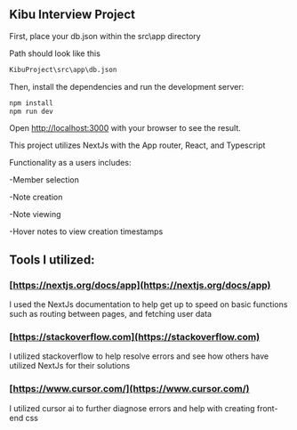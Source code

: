 ## Kibu Interview Project

First, place your db.json within the src\app directory

Path should look like this
```bash
KibuProject\src\app\db.json
```

Then, install the dependencies and run the development server:

```bash
npm install
npm run dev
```

Open [http://localhost:3000](http://localhost:3000) with your browser to see the result.


This project utilizes NextJs with the App router, React, and Typescript

Functionality as a users includes:

-Member selection

-Note creation

-Note viewing

-Hover notes to view creation timestamps

## Tools I utilized:

### [https://nextjs.org/docs/app](https://nextjs.org/docs/app)

I used the NextJs documentation to help get up to speed on basic functions such as routing between pages, and fetching user data

### [https://stackoverflow.com](https://stackoverflow.com)

I utilized stackoverflow to help resolve errors and see how others have utilized NextJs for their solutions

### [https://www.cursor.com/](https://www.cursor.com/)

I utilized cursor ai to further diagnose errors and help with creating front-end css
